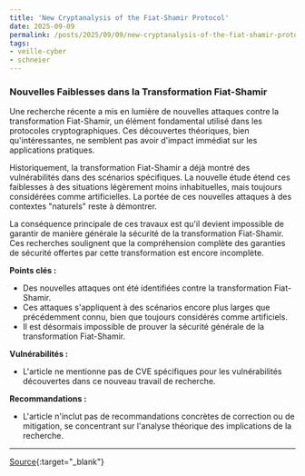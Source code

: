 ```yaml
---
title: 'New Cryptanalysis of the Fiat-Shamir Protocol'
date: 2025-09-09
permalink: /posts/2025/09/09/new-cryptanalysis-of-the-fiat-shamir-protocol/
tags:
- veille-cyber
- schneier
---
```

### Nouvelles Faiblesses dans la Transformation Fiat-Shamir

Une recherche récente a mis en lumière de nouvelles attaques contre la transformation Fiat-Shamir, un élément fondamental utilisé dans les protocoles cryptographiques. Ces découvertes théoriques, bien qu'intéressantes, ne semblent pas avoir d'impact immédiat sur les applications pratiques.

Historiquement, la transformation Fiat-Shamir a déjà montré des vulnérabilités dans des scénarios spécifiques. La nouvelle étude étend ces faiblesses à des situations légèrement moins inhabituelles, mais toujours considérées comme artificielles. La portée de ces nouvelles attaques à des contextes "naturels" reste à démontrer.

La conséquence principale de ces travaux est qu'il devient impossible de garantir de manière générale la sécurité de la transformation Fiat-Shamir. Ces recherches soulignent que la compréhension complète des garanties de sécurité offertes par cette transformation est encore incomplète.

**Points clés :**

*   Des nouvelles attaques ont été identifiées contre la transformation Fiat-Shamir.
*   Ces attaques s'appliquent à des scénarios encore plus larges que précédemment connu, bien que toujours considérés comme artificiels.
*   Il est désormais impossible de prouver la sécurité générale de la transformation Fiat-Shamir.

**Vulnérabilités :**

*   L'article ne mentionne pas de CVE spécifiques pour les vulnérabilités découvertes dans ce nouveau travail de recherche.

**Recommandations :**

*   L'article n'inclut pas de recommandations concrètes de correction ou de mitigation, se concentrant sur l'analyse théorique des implications de la recherche.

---
[Source](https://www.schneier.com/blog/archives/2025/09/new-cryptanalysis-of-the-fiat-shamir-protocol.html){:target="_blank"}
